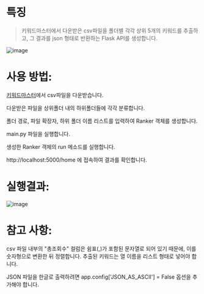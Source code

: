 # 특징
> 키워드마스터에서 다운받은 csv파일을 폴더별 각각 상위 5개의 키워드를 추출하고, 그 결과를 json 형태로 반환하는 Flask API를 생성합니다.

![image](https://user-images.githubusercontent.com/108644811/226158396-5213276e-0b0e-410b-8266-dd6e8a571a0a.png)


# 사용 방법:

[키워드마스터](https://whereispost.com/keyword/)에서 csv파일을 다운받습니다.

다운받은 파일을 상위폴더 내의 하위폴더들에 각각 분류합니다.

폴더 경로, 파일 확장자, 하위 폴더 이름 리스트를 입력하여 Ranker 객체를 생성합니다.

main.py 파일을 실행합니다.

생성한 Ranker 객체의 run 메소드를 실행합니다.

http://localhost:5000/home 에 접속하여 결과를 확인합니다.


# 실행결과:
![image](https://user-images.githubusercontent.com/108644811/226158452-c11c9daa-cfdb-41a8-a4d4-6a9b484f1c53.png)


# 참고 사항:

csv 파일 내부의 "총조회수" 컬럼은 쉼표(,)가 포함된 문자열로 되어 있기 때문에, 이를 숫자형으로 변환한 뒤 정렬합니다.
추출된 키워드는 열 이름을 리스트 형태로 넣어야 합니다.

JSON 파일을 한글로 출력하려면 app.config['JSON_AS_ASCII'] = False 옵션을 추가해야 합니다.
